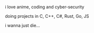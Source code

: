 <p>i love anime, coding and cyber-security</p>
<p>doing projects in C, C++, C#, Rust, Go, JS</p>
<p>i wanna just die...</p>
